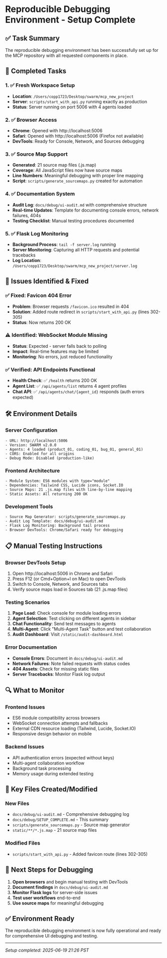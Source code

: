 # Reproducible Debugging Environment - Setup Complete

## ✅ Task Summary

The reproducible debugging environment has been successfully set up for the MCP repository with all requested components in place.

## 🎯 Completed Tasks

### 1. ✅ Fresh Workspace Setup
- **Location**: `/Users/copp1723/Desktop/swarm/mcp_new_project`
- **Server**: `scripts/start_with_api.py` running exactly as production
- **Status**: Server running on port 5006 with 4 agents loaded

### 2. ✅ Browser Access
- **Chrome**: Opened with http://localhost:5006
- **Safari**: Opened with http://localhost:5006 (Firefox not available)
- **DevTools**: Ready for Console, Network, and Sources debugging

### 3. ✅ Source Map Support
- **Generated**: 21 source map files (.js.map)
- **Coverage**: All JavaScript files now have source maps
- **Line Numbers**: Meaningful debugging with proper line mapping
- **Script**: `scripts/generate_sourcemaps.py` created for automation

### 4. ✅ Documentation System
- **Audit Log**: `docs/debug/ui-audit.md` with comprehensive structure
- **Real-time Updates**: Template for documenting console errors, network failures, 404s
- **Testing Checklist**: Manual testing procedures documented

### 5. ✅ Flask Log Monitoring
- **Background Process**: `tail -f server.log` running
- **Server Monitoring**: Capturing all HTTP requests and potential tracebacks
- **Log Location**: `/Users/copp1723/Desktop/swarm/mcp_new_project/server.log`

## 🔧 Issues Identified & Fixed

### ✅ Fixed: Favicon 404 Error
- **Problem**: Browser requests `/favicon.ico` resulted in 404
- **Solution**: Added route redirect in `scripts/start_with_api.py` (lines 302-305)
- **Status**: Now returns 200 OK

### ⚠️ Identified: WebSocket Module Missing
- **Status**: Expected - server falls back to polling
- **Impact**: Real-time features may be limited
- **Monitoring**: No errors, just reduced functionality

### ✅ Verified: API Endpoints Functional
- **Health Check**: ✅ `/health` returns 200 OK
- **Agent List**: ✅ `/api/agents/list` returns 4 agent profiles
- **Chat API**: ✅ `/api/agents/chat/{agent_id}` responds (auth errors expected)

## 🛠️ Environment Details

### Server Configuration
```
- URL: http://localhost:5006
- Version: SWARM v2.0.0
- Agents: 4 loaded (product_01, coding_01, bug_01, general_01)
- CORS: Enabled for all origins
- Debug Mode: Disabled (production-like)
```

### Frontend Architecture
```
- Module System: ES6 modules with type="module"
- Dependencies: Tailwind CSS, Lucide icons, Socket.IO
- Source Maps: 21 .js.map files with line-by-line mapping
- Static Assets: All returning 200 OK
```

### Development Tools
```
- Source Map Generator: scripts/generate_sourcemaps.py
- Audit Log Template: docs/debug/ui-audit.md
- Flask Log Monitoring: Background tail process
- Browser DevTools: Chrome/Safari ready for debugging
```

## 📋 Manual Testing Instructions

### Browser DevTools Setup
1. Open http://localhost:5006 in Chrome and Safari
2. Press F12 (or Cmd+Option+I on Mac) to open DevTools
3. Switch to Console, Network, and Sources tabs
4. Verify source maps load in Sources tab (21 .js.map files)

### Testing Scenarios
1. **Page Load**: Check console for module loading errors
2. **Agent Selection**: Test clicking on different agents in sidebar
3. **Chat Functionality**: Send test messages to agents
4. **Multi-Agent**: Click "Multi-Agent Task" button and test collaboration
5. **Audit Dashboard**: Visit `/static/audit-dashboard.html`

### Error Documentation
- **Console Errors**: Document in `docs/debug/ui-audit.md`
- **Network Failures**: Note failed requests with status codes
- **404 Assets**: Check for missing static files
- **Server Tracebacks**: Monitor Flask log output

## 🔍 What to Monitor

### Frontend Issues
- ES6 module compatibility across browsers
- WebSocket connection attempts and fallbacks
- External CDN resource loading (Tailwind, Lucide, Socket.IO)
- Responsive design behavior on mobile

### Backend Issues
- API authentication errors (expected without keys)
- Multi-agent collaboration workflow
- Background task processing
- Memory usage during extended testing

## 📁 Key Files Created/Modified

### New Files
- `docs/debug/ui-audit.md` - Comprehensive debugging log
- `docs/debug/SETUP_COMPLETE.md` - This summary
- `scripts/generate_sourcemaps.py` - Source map generator
- `static/**/*.js.map` - 21 source map files

### Modified Files
- `scripts/start_with_api.py` - Added favicon route (lines 302-305)

## 🚀 Next Steps for Debugging

1. **Open browsers** and begin manual testing with DevTools
2. **Document findings** in `docs/debug/ui-audit.md`
3. **Monitor Flask logs** for server-side issues
4. **Test user workflows** end-to-end
5. **Use source maps** for meaningful debugging

## ✅ Environment Ready

The reproducible debugging environment is now fully operational and ready for comprehensive UI debugging and testing.

---
*Setup completed: 2025-06-19 21:26 PST*


